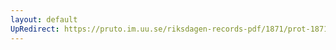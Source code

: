 ```yaml
---
layout: default
UpRedirect: https://pruto.im.uu.se/riksdagen-records-pdf/1871/prot-1871--ak--204/prot-1871--ak--204_002.pdf
---
```

